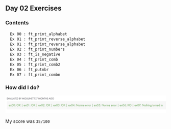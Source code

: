 ## Day 02 Exercises 

### Contents

```
  Ex 00 : ft_print_alphabet
  Ex 01 : ft_print_reverse_alphabet
  Ex 01 : ft_print_reverse_alphabet
  Ex 02 : ft_print_numbers
  Ex 03 : ft_is_negative
  Ex 04 : ft_print_comb
  Ex 05 : ft_print_comb2
  Ex 06 : ft_putnbr
  Ex 07 : ft_print_combn
```
  
### How did I do?

<img src='screenshot.png' alt='Day02 Score Sheet' width='700'/>

My score was `35/100`
